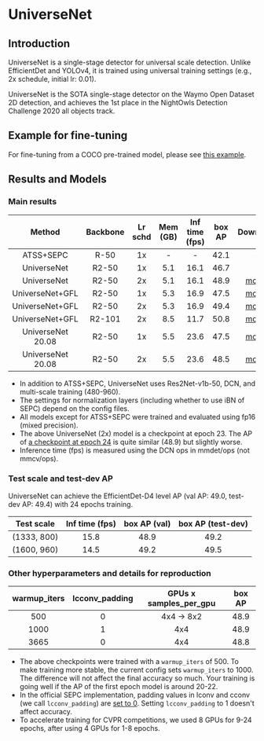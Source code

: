 # UniverseNet


## Introduction

UniverseNet is a single-stage detector for universal scale detection. Unlike EfficientDet and YOLOv4, it is trained using universal training settings (e.g., 2x schedule, initial lr: 0.01).

UniverseNet is the SOTA single-stage detector on the Waymo Open Dataset 2D detection, and achieves the 1st place in the NightOwls Detection Challenge 2020 all objects track.


## Example for fine-tuning

For fine-tuning from a COCO pre-trained model, please see [this example](universenet50_2008_fp16_4x2_mstrain_480_960_1x_smallbatch_finetuning_example.py).


## Results and Models

### Main results

|      Method       | Backbone | Lr schd | Mem (GB) | Inf time (fps) | box AP |                                                                          Download                                                                           |
| :---------------: | :------: | :-----: | :------: | :------------: | :----: | :---------------------------------------------------------------------------------------------------------------------------------------------------------: |
|     ATSS+SEPC     |   R-50   |   1x    |    -     |       -        |  42.1  |                                                                              -                                                                              |
|    UniverseNet    |  R2-50   |   1x    |   5.1    |      16.1      |  46.7  |                                                                              -                                                                              |
|    UniverseNet    |  R2-50   |   2x    |   5.1    |      16.1      |  48.9  |   [model](https://github.com/shinya7y/UniverseNet/releases/download/20.06/universenet50_fp16_8x2_mstrain_480_960_2x_coco_20200523_epoch_23-f9f426a3.pth)    |
|  UniverseNet+GFL  |  R2-50   |   1x    |   5.3    |      16.9      |  47.5  | [model](https://github.com/shinya7y/UniverseNet/releases/download/20.07/universenet50_gfl_fp16_4x4_mstrain_480_960_1x_coco_20200708_epoch_12-68bb73b9.pth)  |
|  UniverseNet+GFL  |  R2-50   |   2x    |   5.3    |      16.9      |  49.4  | [model](https://github.com/shinya7y/UniverseNet/releases/download/20.07/universenet50_gfl_fp16_4x4_mstrain_480_960_2x_coco_20200729_epoch_24-c9308e66.pth)  |
|  UniverseNet+GFL  |  R2-101  |   2x    |   8.5    |      11.7      |  50.8  | [model](https://github.com/shinya7y/UniverseNet/releases/download/20.07/universenet101_gfl_fp16_4x4_mstrain_480_960_2x_coco_20200716_epoch_24-1b9a1241.pth) |
| UniverseNet 20.08 |  R2-50   |   1x    |   5.5    |      23.6      |  47.5  | [model](https://github.com/shinya7y/UniverseNet/releases/download/20.08/universenet50_2008_fp16_4x4_mstrain_480_960_1x_coco_20200812_epoch_12-f522ede5.pth) |
| UniverseNet 20.08 |  R2-50   |   2x    |   5.5    |      23.6      |  48.5  | [model](https://github.com/shinya7y/UniverseNet/releases/download/20.08/universenet50_2008_fp16_4x4_mstrain_480_960_2x_coco_20200815_epoch_24-81356447.pth) |

- In addition to ATSS+SEPC, UniverseNet uses Res2Net-v1b-50, DCN, and multi-scale training (480-960).
- The settings for normalization layers (including whether to use iBN of SEPC) depend on the config files.
- All models except for ATSS+SEPC were trained and evaluated using fp16 (mixed precision).
- The above UniverseNet (2x) model is a checkpoint at epoch 23. The AP of [a checkpoint at epoch 24](https://github.com/shinya7y/UniverseNet/releases/download/20.06/universenet50_fp16_8x2_mstrain_480_960_2x_coco_20200523_epoch_24-726c5c93.pth) is quite similar (48.9) but slightly worse.
- Inference time (fps) is measured using the DCN ops in mmdet/ops (not mmcv/ops).


### Test scale and test-dev AP

UniverseNet can achieve the EfficientDet-D4 level AP (val AP: 49.0, test-dev AP: 49.4) with 24 epochs training.

| Test scale  | Inf time (fps) | box AP (val) | box AP (test-dev) |
| :---------: | :------------: | :----------: | :---------------: |
| (1333, 800) |      15.8      |     48.9     |       49.2        |
| (1600, 960) |      14.5      |     49.2     |       49.5        |

<!-- (1333, 800)
0.489 0.675 0.535 0.323 0.534 0.633
0.492 0.679 0.535 0.306 0.528 0.621
-->
<!-- (1600, 960)
0.492 0.677 0.538 0.342 0.535 0.624
0.495 0.683 0.540 0.320 0.530 0.603
-->


### Other hyperparameters and details for reproduction

| warmup_iters | lcconv_padding | GPUs x samples_per_gpu | box AP |
| :----------: | :------------: | :--------------------: | :----: |
|     500      |       0        |       4x4 -> 8x2       |  48.9  |
|     1000     |       1        |          4x4           |  48.9  |
|     3665     |       0        |          4x4           |  48.8  |

- The above checkpoints were trained with a `warmup_iters` of 500.
  To make training more stable, the current config sets `warmup_iters` to 1000. The difference will not affect the final accuracy so much.
  Your training is going well if the AP of the first epoch model is around 20-22.
- In the official SEPC implementation, padding values in lconv and cconv (we call `lcconv_padding`) are [set to 0](https://github.com/jshilong/SEPC/issues/13).
  Setting `lcconv_padding` to 1 doesn't affect accuracy.
- To accelerate training for CVPR competitions, we used 8 GPUs for 9-24 epochs, after using 4 GPUs for 1-8 epochs.
